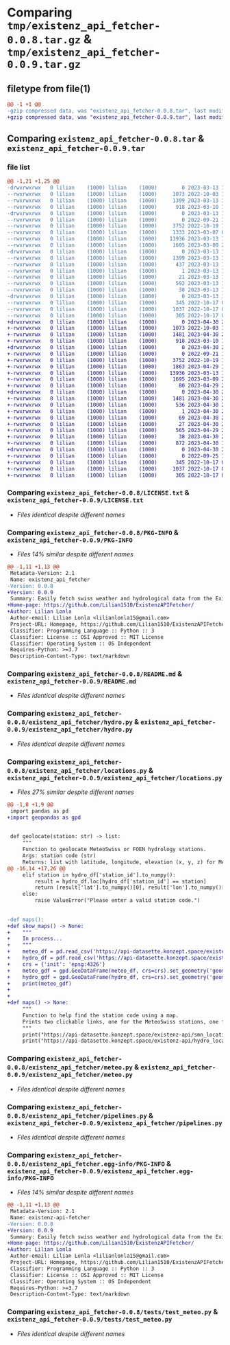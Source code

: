 # Comparing `tmp/existenz_api_fetcher-0.0.8.tar.gz` & `tmp/existenz_api_fetcher-0.0.9.tar.gz`

## filetype from file(1)

```diff
@@ -1 +1 @@
-gzip compressed data, was "existenz_api_fetcher-0.0.8.tar", last modified: Mon Mar 13 14:47:23 2023, max compression
+gzip compressed data, was "existenz_api_fetcher-0.0.9.tar", last modified: Sun Apr 30 20:03:22 2023, max compression
```

## Comparing `existenz_api_fetcher-0.0.8.tar` & `existenz_api_fetcher-0.0.9.tar`

### file list

```diff
@@ -1,21 +1,25 @@
-drwxrwxrwx   0 lilian    (1000) lilian    (1000)        0 2023-03-13 14:47:23.947574 existenz_api_fetcher-0.0.8/
--rwxrwxrwx   0 lilian    (1000) lilian    (1000)     1073 2022-10-03 16:15:39.000000 existenz_api_fetcher-0.0.8/LICENSE.txt
--rwxrwxrwx   0 lilian    (1000) lilian    (1000)     1399 2023-03-13 14:47:23.947574 existenz_api_fetcher-0.0.8/PKG-INFO
--rwxrwxrwx   0 lilian    (1000) lilian    (1000)      918 2023-03-10 14:08:16.000000 existenz_api_fetcher-0.0.8/README.md
-drwxrwxrwx   0 lilian    (1000) lilian    (1000)        0 2023-03-13 14:47:23.648318 existenz_api_fetcher-0.0.8/existenz_api_fetcher/
--rwxrwxrwx   0 lilian    (1000) lilian    (1000)        0 2022-09-21 17:33:00.000000 existenz_api_fetcher-0.0.8/existenz_api_fetcher/__init__.py
--rwxrwxrwx   0 lilian    (1000) lilian    (1000)     3752 2022-10-19 10:50:04.000000 existenz_api_fetcher-0.0.8/existenz_api_fetcher/hydro.py
--rwxrwxrwx   0 lilian    (1000) lilian    (1000)     1333 2023-03-07 09:59:47.000000 existenz_api_fetcher-0.0.8/existenz_api_fetcher/locations.py
--rwxrwxrwx   0 lilian    (1000) lilian    (1000)    13936 2023-03-13 14:45:01.000000 existenz_api_fetcher-0.0.8/existenz_api_fetcher/meteo.py
--rwxrwxrwx   0 lilian    (1000) lilian    (1000)     1695 2023-03-09 20:16:31.000000 existenz_api_fetcher-0.0.8/existenz_api_fetcher/pipelines.py
-drwxrwxrwx   0 lilian    (1000) lilian    (1000)        0 2023-03-13 14:47:23.806755 existenz_api_fetcher-0.0.8/existenz_api_fetcher.egg-info/
--rwxrwxrwx   0 lilian    (1000) lilian    (1000)     1399 2023-03-13 14:47:23.000000 existenz_api_fetcher-0.0.8/existenz_api_fetcher.egg-info/PKG-INFO
--rwxrwxrwx   0 lilian    (1000) lilian    (1000)      437 2023-03-13 14:47:23.000000 existenz_api_fetcher-0.0.8/existenz_api_fetcher.egg-info/SOURCES.txt
--rwxrwxrwx   0 lilian    (1000) lilian    (1000)        1 2023-03-13 14:47:23.000000 existenz_api_fetcher-0.0.8/existenz_api_fetcher.egg-info/dependency_links.txt
--rwxrwxrwx   0 lilian    (1000) lilian    (1000)       21 2023-03-13 14:47:23.000000 existenz_api_fetcher-0.0.8/existenz_api_fetcher.egg-info/top_level.txt
--rwxrwxrwx   0 lilian    (1000) lilian    (1000)      592 2023-03-13 14:46:51.000000 existenz_api_fetcher-0.0.8/pyproject.toml
--rwxrwxrwx   0 lilian    (1000) lilian    (1000)       38 2023-03-13 14:47:23.954470 existenz_api_fetcher-0.0.8/setup.cfg
-drwxrwxrwx   0 lilian    (1000) lilian    (1000)        0 2023-03-13 14:47:23.915875 existenz_api_fetcher-0.0.8/tests/
--rwxrwxrwx   0 lilian    (1000) lilian    (1000)      345 2022-10-17 08:25:28.000000 existenz_api_fetcher-0.0.8/tests/test_hydro.py
--rwxrwxrwx   0 lilian    (1000) lilian    (1000)     1037 2022-10-17 08:25:28.000000 existenz_api_fetcher-0.0.8/tests/test_meteo.py
--rwxrwxrwx   0 lilian    (1000) lilian    (1000)      305 2022-10-17 08:25:28.000000 existenz_api_fetcher-0.0.8/tests/test_pipelines.py
+drwxrwxrwx   0 lilian    (1000) lilian    (1000)        0 2023-04-30 20:03:29.470936 existenz_api_fetcher-0.0.9/
+-rwxrwxrwx   0 lilian    (1000) lilian    (1000)     1073 2022-10-03 16:15:39.000000 existenz_api_fetcher-0.0.9/LICENSE.txt
+-rwxrwxrwx   0 lilian    (1000) lilian    (1000)     1481 2023-04-30 20:03:29.468681 existenz_api_fetcher-0.0.9/PKG-INFO
+-rwxrwxrwx   0 lilian    (1000) lilian    (1000)      918 2023-03-10 14:08:16.000000 existenz_api_fetcher-0.0.9/README.md
+drwxrwxrwx   0 lilian    (1000) lilian    (1000)        0 2023-04-30 20:03:29.331307 existenz_api_fetcher-0.0.9/existenz_api_fetcher/
+-rwxrwxrwx   0 lilian    (1000) lilian    (1000)        0 2022-09-21 17:33:00.000000 existenz_api_fetcher-0.0.9/existenz_api_fetcher/__init__.py
+-rwxrwxrwx   0 lilian    (1000) lilian    (1000)     3752 2022-10-19 10:50:04.000000 existenz_api_fetcher-0.0.9/existenz_api_fetcher/hydro.py
+-rwxrwxrwx   0 lilian    (1000) lilian    (1000)     1863 2023-04-29 11:39:56.000000 existenz_api_fetcher-0.0.9/existenz_api_fetcher/locations.py
+-rwxrwxrwx   0 lilian    (1000) lilian    (1000)    13936 2023-03-13 14:45:01.000000 existenz_api_fetcher-0.0.9/existenz_api_fetcher/meteo.py
+-rwxrwxrwx   0 lilian    (1000) lilian    (1000)     1695 2023-03-09 20:16:31.000000 existenz_api_fetcher-0.0.9/existenz_api_fetcher/pipelines.py
+-rwxrwxrwx   0 lilian    (1000) lilian    (1000)       80 2023-04-29 20:55:39.000000 existenz_api_fetcher-0.0.9/existenz_api_fetcher/test.py
+drwxrwxrwx   0 lilian    (1000) lilian    (1000)        0 2023-04-30 20:03:29.388149 existenz_api_fetcher-0.0.9/existenz_api_fetcher.egg-info/
+-rwxrwxrwx   0 lilian    (1000) lilian    (1000)     1481 2023-04-30 20:03:29.000000 existenz_api_fetcher-0.0.9/existenz_api_fetcher.egg-info/PKG-INFO
+-rwxrwxrwx   0 lilian    (1000) lilian    (1000)      536 2023-04-30 20:03:29.000000 existenz_api_fetcher-0.0.9/existenz_api_fetcher.egg-info/SOURCES.txt
+-rwxrwxrwx   0 lilian    (1000) lilian    (1000)        1 2023-04-30 20:03:29.000000 existenz_api_fetcher-0.0.9/existenz_api_fetcher.egg-info/dependency_links.txt
+-rwxrwxrwx   0 lilian    (1000) lilian    (1000)       69 2023-04-30 20:03:29.000000 existenz_api_fetcher-0.0.9/existenz_api_fetcher.egg-info/requires.txt
+-rwxrwxrwx   0 lilian    (1000) lilian    (1000)       27 2023-04-30 20:03:29.000000 existenz_api_fetcher-0.0.9/existenz_api_fetcher.egg-info/top_level.txt
+-rwxrwxrwx   0 lilian    (1000) lilian    (1000)      565 2023-04-29 21:08:06.000000 existenz_api_fetcher-0.0.9/pyproject.toml
+-rwxrwxrwx   0 lilian    (1000) lilian    (1000)       38 2023-04-30 20:03:29.471681 existenz_api_fetcher-0.0.9/setup.cfg
+-rwxrwxrwx   0 lilian    (1000) lilian    (1000)      872 2023-04-30 18:14:06.000000 existenz_api_fetcher-0.0.9/setup.py
+drwxrwxrwx   0 lilian    (1000) lilian    (1000)        0 2023-04-30 20:03:29.453176 existenz_api_fetcher-0.0.9/tests/
+-rwxrwxrwx   0 lilian    (1000) lilian    (1000)        0 2022-09-25 11:55:02.000000 existenz_api_fetcher-0.0.9/tests/__init__.py
+-rwxrwxrwx   0 lilian    (1000) lilian    (1000)      345 2022-10-17 08:25:28.000000 existenz_api_fetcher-0.0.9/tests/test_hydro.py
+-rwxrwxrwx   0 lilian    (1000) lilian    (1000)     1037 2022-10-17 08:25:28.000000 existenz_api_fetcher-0.0.9/tests/test_meteo.py
+-rwxrwxrwx   0 lilian    (1000) lilian    (1000)      305 2022-10-17 08:25:28.000000 existenz_api_fetcher-0.0.9/tests/test_pipelines.py
```

### Comparing `existenz_api_fetcher-0.0.8/LICENSE.txt` & `existenz_api_fetcher-0.0.9/LICENSE.txt`

 * *Files identical despite different names*

### Comparing `existenz_api_fetcher-0.0.8/PKG-INFO` & `existenz_api_fetcher-0.0.9/PKG-INFO`

 * *Files 14% similar despite different names*

```diff
@@ -1,11 +1,13 @@
 Metadata-Version: 2.1
 Name: existenz_api_fetcher
-Version: 0.0.8
+Version: 0.0.9
 Summary: Easily fetch swiss weather and hydrological data from the Existenz API
+Home-page: https://github.com/Lilian1510/ExistenzAPIFetcher/
+Author: Lilian Lonla
 Author-email: Lilian Lonla <lilianlonla15@gmail.com>
 Project-URL: Homepage, https://github.com/Lilian1510/ExistenzAPIFetcher/
 Classifier: Programming Language :: Python :: 3
 Classifier: License :: OSI Approved :: MIT License
 Classifier: Operating System :: OS Independent
 Requires-Python: >=3.7
 Description-Content-Type: text/markdown
```

### Comparing `existenz_api_fetcher-0.0.8/README.md` & `existenz_api_fetcher-0.0.9/README.md`

 * *Files identical despite different names*

### Comparing `existenz_api_fetcher-0.0.8/existenz_api_fetcher/hydro.py` & `existenz_api_fetcher-0.0.9/existenz_api_fetcher/hydro.py`

 * *Files identical despite different names*

### Comparing `existenz_api_fetcher-0.0.8/existenz_api_fetcher/locations.py` & `existenz_api_fetcher-0.0.9/existenz_api_fetcher/locations.py`

 * *Files 27% similar despite different names*

```diff
@@ -1,8 +1,9 @@
 import pandas as pd
+import geopandas as gpd
 
 
 def geolocate(station: str) -> list:
     """
     Function to geolocate MeteoSwiss or FOEN hydrology stations.
     Args: station code (str)
     Returns: list with latitude, longitude, elevation (x, y, z) for MeteoSwiss and latitude, longitude (x, y) for FOEN
@@ -16,14 +17,26 @@
     elif station in hydro_df['station_id'].to_numpy():
         result = hydro_df.loc[hydro_df['station_id'] == station]
         return [result['lat'].to_numpy()[0], result['lon'].to_numpy()[0]]
     else:
         raise ValueError("Please enter a valid station code.")
 
 
-def maps():
+def show_maps() -> None:
+    """
+    In process...
+    """
+    meteo_df = pd.read_csv('https://api-datasette.konzept.space/existenz-api/smn_locations.csv?_size=max')
+    hydro_df = pdf.read_csv('https://api-datasette.konzept.space/existenz-api/hydro_locations.csv?_size=max')
+    crs = {'init': 'epsg:4326'}
+    meteo_gdf = gpd.GeoDataFrame(meteo_df, crs=crs).set_geometry('geometry')
+    hydro_gdf = gpd.GeoDataFrame(hydro_df, crs=crs).set_geometry('geometry')
+    print(meteo_gdf)
+
+
+def maps() -> None:
     """
     Function to help find the station code using a map.
     Prints two clickable links, one for the MeteoSwiss stations, one for the FOEN ones
     """
     print("https://api-datasette.konzept.space/existenz-api/smn_locations")
     print("https://api-datasette.konzept.space/existenz-api/hydro_locations")
```

### Comparing `existenz_api_fetcher-0.0.8/existenz_api_fetcher/meteo.py` & `existenz_api_fetcher-0.0.9/existenz_api_fetcher/meteo.py`

 * *Files identical despite different names*

### Comparing `existenz_api_fetcher-0.0.8/existenz_api_fetcher/pipelines.py` & `existenz_api_fetcher-0.0.9/existenz_api_fetcher/pipelines.py`

 * *Files identical despite different names*

### Comparing `existenz_api_fetcher-0.0.8/existenz_api_fetcher.egg-info/PKG-INFO` & `existenz_api_fetcher-0.0.9/existenz_api_fetcher.egg-info/PKG-INFO`

 * *Files 14% similar despite different names*

```diff
@@ -1,11 +1,13 @@
 Metadata-Version: 2.1
 Name: existenz-api-fetcher
-Version: 0.0.8
+Version: 0.0.9
 Summary: Easily fetch swiss weather and hydrological data from the Existenz API
+Home-page: https://github.com/Lilian1510/ExistenzAPIFetcher/
+Author: Lilian Lonla
 Author-email: Lilian Lonla <lilianlonla15@gmail.com>
 Project-URL: Homepage, https://github.com/Lilian1510/ExistenzAPIFetcher/
 Classifier: Programming Language :: Python :: 3
 Classifier: License :: OSI Approved :: MIT License
 Classifier: Operating System :: OS Independent
 Requires-Python: >=3.7
 Description-Content-Type: text/markdown
```

### Comparing `existenz_api_fetcher-0.0.8/tests/test_meteo.py` & `existenz_api_fetcher-0.0.9/tests/test_meteo.py`

 * *Files identical despite different names*

